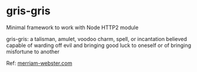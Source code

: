 # gris-gris

Minimal framework to work with Node HTTP2 module

gris-gris: a talisman, amulet, voodoo charm, spell, or incantation believed capable of warding off evil and bringing good luck to oneself or of bringing misfortune to another

Ref: [merriam-webster.com](https://www.merriam-webster.com/dictionary/gris-gris)
